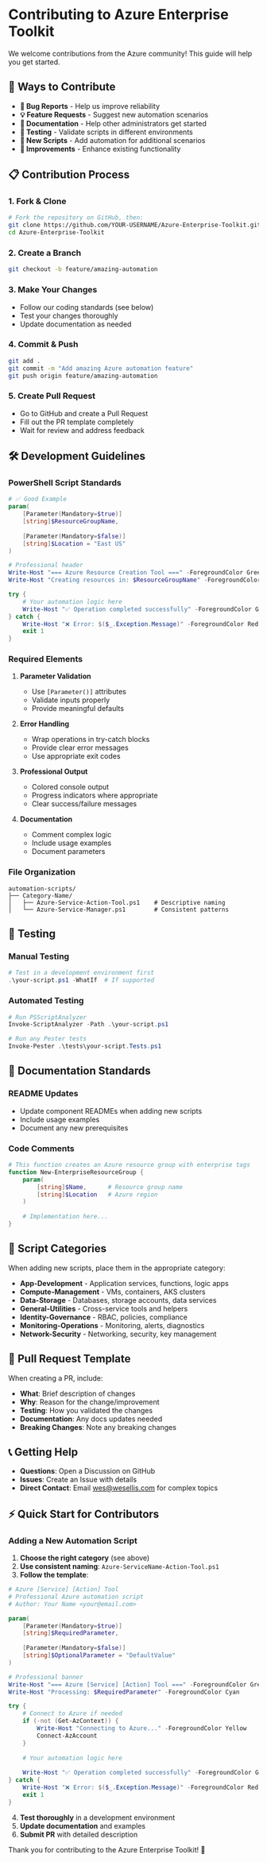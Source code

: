 # Contributing to Azure Enterprise Toolkit

We welcome contributions from the Azure community! This guide will help you get started.

## 🤝 Ways to Contribute

- **🐛 Bug Reports** - Help us improve reliability
- **💡 Feature Requests** - Suggest new automation scenarios  
- **📖 Documentation** - Help other administrators get started
- **🧪 Testing** - Validate scripts in different environments
- **🚀 New Scripts** - Add automation for additional scenarios
- **🔧 Improvements** - Enhance existing functionality

## 📋 Contribution Process

### 1. Fork & Clone
```bash
# Fork the repository on GitHub, then:
git clone https://github.com/YOUR-USERNAME/Azure-Enterprise-Toolkit.git
cd Azure-Enterprise-Toolkit
```

### 2. Create a Branch
```bash
git checkout -b feature/amazing-automation
```

### 3. Make Your Changes
- Follow our coding standards (see below)
- Test your changes thoroughly
- Update documentation as needed

### 4. Commit & Push
```bash
git add .
git commit -m "Add amazing Azure automation feature"
git push origin feature/amazing-automation
```

### 5. Create Pull Request
- Go to GitHub and create a Pull Request
- Fill out the PR template completely
- Wait for review and address feedback

## 🛠️ Development Guidelines

### PowerShell Script Standards

```powershell
# ✅ Good Example
param(
    [Parameter(Mandatory=$true)]
    [string]$ResourceGroupName,
    
    [Parameter(Mandatory=$false)]
    [string]$Location = "East US"
)

# Professional header
Write-Host "=== Azure Resource Creation Tool ===" -ForegroundColor Green
Write-Host "Creating resources in: $ResourceGroupName" -ForegroundColor Cyan

try {
    # Your automation logic here
    Write-Host "✅ Operation completed successfully" -ForegroundColor Green
} catch {
    Write-Host "❌ Error: $($_.Exception.Message)" -ForegroundColor Red
    exit 1
}
```

### Required Elements

1. **Parameter Validation**
   - Use `[Parameter()]` attributes
   - Validate inputs properly
   - Provide meaningful defaults

2. **Error Handling**
   - Wrap operations in try-catch blocks
   - Provide clear error messages
   - Use appropriate exit codes

3. **Professional Output**
   - Colored console output
   - Progress indicators where appropriate
   - Clear success/failure messages

4. **Documentation**
   - Comment complex logic
   - Include usage examples
   - Document parameters

### File Organization

```
automation-scripts/
├── Category-Name/
│   ├── Azure-Service-Action-Tool.ps1    # Descriptive naming
│   └── Azure-Service-Manager.ps1        # Consistent patterns
```

## 🧪 Testing

### Manual Testing
```powershell
# Test in a development environment first
.\your-script.ps1 -WhatIf  # If supported
```

### Automated Testing
```powershell
# Run PSScriptAnalyzer
Invoke-ScriptAnalyzer -Path .\your-script.ps1

# Run any Pester tests
Invoke-Pester .\tests\your-script.Tests.ps1
```

## 📝 Documentation Standards

### README Updates
- Update component READMEs when adding new scripts
- Include usage examples
- Document any new prerequisites

### Code Comments
```powershell
# This function creates an Azure resource group with enterprise tags
function New-EnterpriseResourceGroup {
    param(
        [string]$Name,      # Resource group name
        [string]$Location   # Azure region
    )
    
    # Implementation here...
}
```

## 🚀 Script Categories

When adding new scripts, place them in the appropriate category:

- **App-Development** - Application services, functions, logic apps
- **Compute-Management** - VMs, containers, AKS clusters  
- **Data-Storage** - Databases, storage accounts, data services
- **General-Utilities** - Cross-service tools and helpers
- **Identity-Governance** - RBAC, policies, compliance
- **Monitoring-Operations** - Monitoring, alerts, diagnostics
- **Network-Security** - Networking, security, key management

## 🎯 Pull Request Template

When creating a PR, include:

- **What**: Brief description of changes
- **Why**: Reason for the change/improvement
- **Testing**: How you validated the changes
- **Documentation**: Any docs updates needed
- **Breaking Changes**: Note any breaking changes

## 📞 Getting Help

- **Questions**: Open a Discussion on GitHub
- **Issues**: Create an Issue with details
- **Direct Contact**: Email wes@wesellis.com for complex topics

## ⚡ Quick Start for Contributors

### Adding a New Automation Script

1. **Choose the right category** (see above)
2. **Use consistent naming**: `Azure-ServiceName-Action-Tool.ps1`
3. **Follow the template**:

```powershell
# Azure [Service] [Action] Tool
# Professional Azure automation script
# Author: Your Name <your@email.com>

param(
    [Parameter(Mandatory=$true)]
    [string]$RequiredParameter,
    
    [Parameter(Mandatory=$false)]
    [string]$OptionalParameter = "DefaultValue"
)

# Professional banner
Write-Host "=== Azure [Service] [Action] Tool ===" -ForegroundColor Green
Write-Host "Processing: $RequiredParameter" -ForegroundColor Cyan

try {
    # Connect to Azure if needed
    if (-not (Get-AzContext)) {
        Write-Host "Connecting to Azure..." -ForegroundColor Yellow
        Connect-AzAccount
    }
    
    # Your automation logic here
    
    Write-Host "✅ Operation completed successfully" -ForegroundColor Green
} catch {
    Write-Host "❌ Error: $($_.Exception.Message)" -ForegroundColor Red
    exit 1
}
```

4. **Test thoroughly** in a development environment
5. **Update documentation** and examples
6. **Submit PR** with detailed description

Thank you for contributing to the Azure Enterprise Toolkit! 🚀